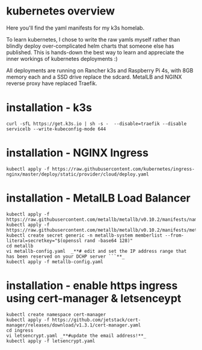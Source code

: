 # kubernetes overview

Here you'll find the yaml manifests for my k3s homelab. 

To learn kubernetes, I chose to write the raw yamls myself rather than blindly deploy over-complicated helm charts that someone else has published. This is hands-down the best way to learn and appreciate the inner workings of kubernetes deployments :) 

All deployments are running on Rancher k3s and Raspberry Pi 4s, with 8GB memory each and
a SSD drive replace the sdcard. MetalLB and NGINX reverse proxy have replaced Traefik.

# installation - k3s

```
curl -sfL https://get.k3s.io | sh -s -  --disable=traefik --disable servicelb --write-kubeconfig-mode 644
```
# installation - NGINX Ingress

```
kubectl apply -f https://raw.githubusercontent.com/kubernetes/ingress-nginx/master/deploy/static/provider/cloud/deploy.yaml
```
# installation - MetalLB Load Balancer
```
kubectl apply -f https://raw.githubusercontent.com/metallb/metallb/v0.10.2/manifests/namespace.yaml
kubectl apply -f https://raw.githubusercontent.com/metallb/metallb/v0.10.2/manifests/metallb.yaml
kubectl create secret generic -n metallb-system memberlist --from-literal=secretkey="$(openssl rand -base64 128)"
cd metallb
vi metallb-config.yaml  _**# edit and set the IP address range that has been reserved on your DCHP server ```**_
kubectl apply -f metallb-config.yaml
```
# installation - enable https ingress using cert-manager & letsenceypt

```
kubectl create namespace cert-manager
kubectl apply -f https://github.com/jetstack/cert-manager/releases/download/v1.3.1/cert-manager.yaml
cd ingress
vi letsencrypt.yaml _**#update the email address!**_
kubectl apply -f letsencrypt.yaml
```
